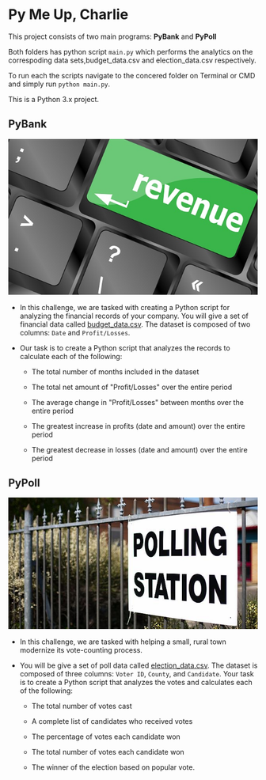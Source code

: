 # Py Me Up, Charlie

This project consists of two main programs: **PyBank** and **PyPoll** 

Both folders has python script `main.py` which performs the analytics on the correspoding data sets,budget_data.csv and election_data.csv respectively.

To run each the scripts navigate to the concered folder on Terminal or CMD and simply run `python main.py`.

This is a Python 3.x project. 

## PyBank

![Revenue](Images/revenue-per-lead.jpg)

* In this challenge, we are tasked with creating a Python script for analyzing the financial records of your company. You will give a set of financial data called [budget_data.csv](Resources/budget_data.csv). The dataset is composed of two columns: `Date` and `Profit/Losses`.

* Our task is to create a Python script that analyzes the records to calculate each of the following:

  * The total number of months included in the dataset

  * The total net amount of "Profit/Losses" over the entire period

  * The average change in "Profit/Losses" between months over the entire period

  * The greatest increase in profits (date and amount) over the entire period

  * The greatest decrease in losses (date and amount) over the entire period

## PyPoll

![Vote-Counting](Images/Vote_counting.jpg)

* In this challenge, we are tasked with helping a small, rural town modernize its vote-counting process.

* You will be give a set of poll data called [election_data.csv](Resources/election_data.csv). The dataset is composed of three columns: `Voter ID`, `County`, and `Candidate`. Your task is to create a Python script that analyzes the votes and calculates each of the following:

  * The total number of votes cast

  * A complete list of candidates who received votes

  * The percentage of votes each candidate won

  * The total number of votes each candidate won

  * The winner of the election based on popular vote.
